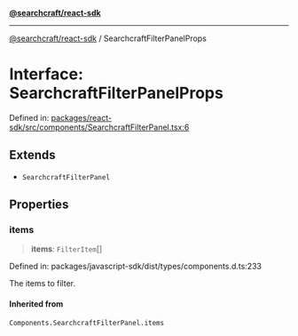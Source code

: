 [**@searchcraft/react-sdk**](../README.md)

***

[@searchcraft/react-sdk](../globals.md) / SearchcraftFilterPanelProps

# Interface: SearchcraftFilterPanelProps

Defined in: [packages/react-sdk/src/components/SearchcraftFilterPanel.tsx:6](https://bitbucket.org/madebychalk/searchcraft-javascript-sdks/src/13d0fd25669057ec4d2ef62d1e5c7048e667a0f0/packages/react-sdk/src/components/SearchcraftFilterPanel.tsx#lines-6)

## Extends

- `SearchcraftFilterPanel`

## Properties

### items

> **items**: `FilterItem`[]

Defined in: packages/javascript-sdk/dist/types/components.d.ts:233

The items to filter.

#### Inherited from

`Components.SearchcraftFilterPanel.items`
